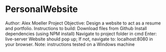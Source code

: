 # PersonalWebsite
Author: Alex Moeller
Project Objective: Design a website to act as a resume and portfolio.
Instructions to build:
  Download files from Github
  Install dependencies (using NPM install)
  Navigate to project folder in cmd
  Enter: live-server
  Website should pop up; If not, navigate to: localhost:8080 in your browser.
  Note: instructions tested on a Windows machine

